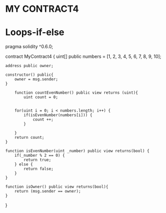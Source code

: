 # MY CONTRACT4
# Loops-if-else


pragma solidity ^0.6.0;

contract MyContract4 {
    uint[] public numbers = [1, 2, 3, 4, 5, 6, 7, 8, 9, 10];
    
    address public owner;
    
    constructor() public{
        owner = msg.sender;
    }
    
        function countEvenNumber() public view returns (uint){
            uint count = 0;
        
        
        for(uint i = 0; i < numbers.length; i++) {
            if(isEvenNumber(numbers[i])) {
                count ++;
            }
            
        }
        return count;
    }
    
    function isEvenNumber(uint _number) public view returns(bool) {
        if(_number % 2 == 0) {
            return true;
        } else {
            return false;
        }
    }
    
    function isOwner() public view returns(bool){
        return (msg.sender == owner);
    }
}
